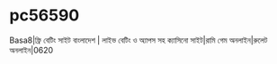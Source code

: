 # pc56590
Basa8|ফ্রি বেটিং সাইট বাংলাদেশ | লাইভ বেটিং ও অ্যাপস সহ ক্যাসিনো সাইট|রামি গেম অনলাইন|রুলেট অনলাইন|0620
